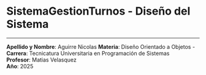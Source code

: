 # SistemaGestionTurnos - Diseño del Sistema
***
**Apellido y Nombre**: Aguirre Nicolas 
**Materia**: Diseño Orientado a Objetos - **Carrera**: Tecnicatura Universitaria en Programación de Sistemas  
**Profesor**: Matias Velasquez   
**Año**: 2025  

